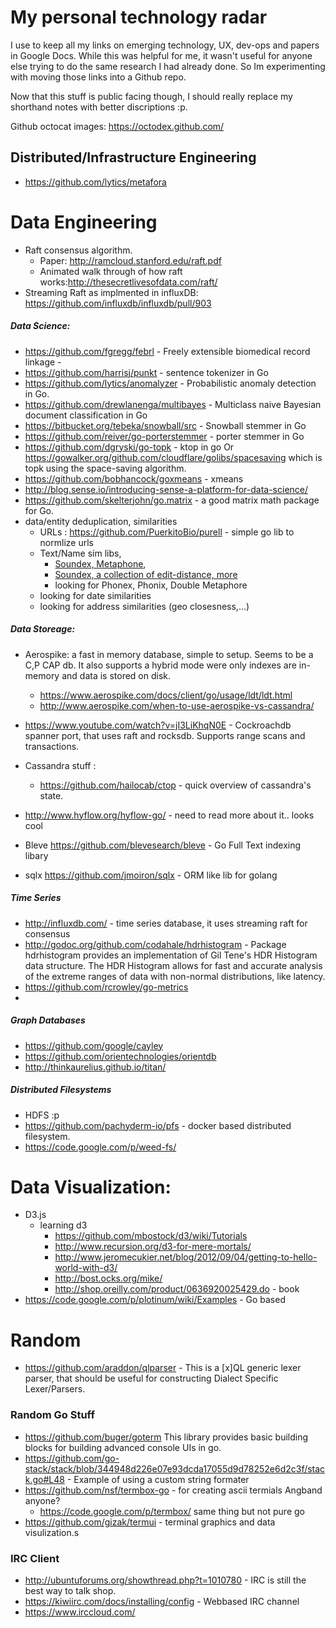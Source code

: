 My personal technology radar
===================
I use to keep all my links on emerging technology, UX, dev-ops and papers in Google Docs.  While this was helpful for me, it wasn't useful for anyone else trying to do the same research I had already done.  So Im experimenting with moving those links into a Github repo.  

Now that this stuff is public facing though, I should really replace my shorthand notes with better discriptions :p.

Github octocat images: https://octodex.github.com/

## Distributed/Infrastructure Engineering
- https://github.com/lytics/metafora

# Data Engineering
- Raft consensus algorithm. 
   - Paper:  http://ramcloud.stanford.edu/raft.pdf  
   - Animated walk through of how raft works:http://thesecretlivesofdata.com/raft/
- Streaming Raft as implmented in influxDB: https://github.com/influxdb/influxdb/pull/903

##### Data Science: 
- https://github.com/fgregg/febrl - Freely extensible biomedical record linkage - 
- https://github.com/harrisj/punkt - sentence tokenizer in Go
- https://github.com/lytics/anomalyzer - Probabilistic anomaly detection in Go. 
- https://github.com/drewlanenga/multibayes - Multiclass naive Bayesian document classification in Go
- https://bitbucket.org/tebeka/snowball/src - Snowball stemmer in Go
- https://github.com/reiver/go-porterstemmer - porter stemmer in Go
- https://github.com/dgryski/go-topk - ktop in go Or https://gowalker.org/github.com/cloudflare/golibs/spacesaving which is topk using the space-saving algorithm. 
- https://github.com/bobhancock/goxmeans - xmeans
- http://blog.sense.io/introducing-sense-a-platform-for-data-science/ 
- https://github.com/skelterjohn/go.matrix - a good matrix math package for Go.
- data/entity deduplication, similarities
   - URLs : https://github.com/PuerkitoBio/purell - simple go lib to normlize urls 
   - Text/Name sim libs, 
      -  [Soundex, Metaphone](https://github.com/dotcypress/phonetics), 
      -  [Soundex, a collection of edit-distance, more](https://github.com/xrash/smetrics) 
      -  looking for Phonex, Phonix, Double Metaphore
   -  looking for date similarities  
   -  looking for address similarities (geo closesness,...)

##### Data Storeage: 
- Aerospike: a fast in memory database, simple to setup.  Seems to be a C,P CAP db.  It also supports a hybrid mode were only indexes are in-memory and data is stored on disk.
    - https://www.aerospike.com/docs/client/go/usage/ldt/ldt.html
    - http://www.aerospike.com/when-to-use-aerospike-vs-cassandra/ 
- https://www.youtube.com/watch?v=jI3LiKhqN0E - Cockroachdb spanner port, that uses raft and rocksdb.  Supports range scans and transactions. 
- Cassandra stuff : 
   - https://github.com/hailocab/ctop - quick overview of cassandra's state.

- http://www.hyflow.org/hyflow-go/ - need to read more about it.. looks cool
- Bleve https://github.com/blevesearch/bleve - Go Full Text indexing libary 
- sqlx https://github.com/jmoiron/sqlx - ORM like lib for golang

##### Time Series 
- http://influxdb.com/ - time series database, it uses streaming raft for consensus
- http://godoc.org/github.com/codahale/hdrhistogram - Package hdrhistogram provides an implementation of Gil Tene's HDR Histogram data structure. The HDR Histogram allows for fast and accurate analysis of the extreme ranges of data with non-normal distributions, like latency.
- https://github.com/rcrowley/go-metrics
-
##### Graph Databases
- https://github.com/google/cayley
- https://github.com/orientechnologies/orientdb
- http://thinkaurelius.github.io/titan/ 

##### Distributed Filesystems 
- HDFS :p 
- https://github.com/pachyderm-io/pfs - docker based distributed filesystem. 
- https://code.google.com/p/weed-fs/ 

# Data Visualization:
- D3.js
   - learning d3
      - https://github.com/mbostock/d3/wiki/Tutorials
      - http://www.recursion.org/d3-for-mere-mortals/  
      - http://www.jeromecukier.net/blog/2012/09/04/getting-to-hello-world-with-d3/
      - http://bost.ocks.org/mike/
      - http://shop.oreilly.com/product/0636920025429.do - book
- https://code.google.com/p/plotinum/wiki/Examples - Go based 

# Random

- https://github.com/araddon/qlparser - This is a [x]QL generic lexer parser, that should be useful for constructing Dialect Specific Lexer/Parsers.

### Random Go Stuff
- https://github.com/buger/goterm This library provides basic building blocks for building advanced console UIs in go.
- https://github.com/go-stack/stack/blob/344948d226e07e93dcda17055d9d78252e6d2c3f/stack.go#L48 - Example of using a custom string formater 
- https://github.com/nsf/termbox-go - for creating ascii termials Angband anyone?
   - https://code.google.com/p/termbox/  same thing but not pure go
- https://github.com/gizak/termui - terminal graphics and data visulization.s 

### IRC Client
 - http://ubuntuforums.org/showthread.php?t=1010780 - IRC is still the best way to talk shop.
 - https://kiwiirc.com/docs/installing/config - Webbased IRC channel
 - https://www.irccloud.com/ 
